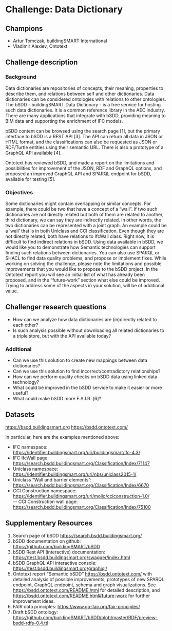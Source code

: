 # Challenge: Data Dictionary

## Champions
- Artur Tomczak, buildingSMART International 
- Vladimir Alexiev, Ontotext  

## Challenge description
### Background 
Data dictionaries are repositories of concepts, their meaning, properties to describe them, and relations between self and other dictionaries. Data dictionaries can be considered ontologies with relations to other ontologies. 
The bSDD - buildingSMART Data Dictionary - is a free service for hosting such data dictionaries. It is a common reference library in the AEC industry. There are many applications that integrate with bSDD, providing meaning to BIM data and supporting the enrichment of IFC models. 

bSDD content can be browsed using the search page [1], but the primary interface to bSDD is a REST API [3]. The API can return all data in JSON or HTML format, and the classifications can also be requested as JSON or RDF/Turtle entities using their semantic URL. There is also a prototype of a GraphQL API available [4]. 

Ontotext has reviewed bSDD, and made a report on the limitations and possibilities for improvement of the JSON, RDF and GraphQL options, and proposed an improved GraphQL API and SPARQL endpoint for bSDD, available for testing [5]. 

### Objectives 

Some dictionaries might contain overlapping or similar concepts. For example, there could be two that have a concept of a “wall”. If two such dictionaries are not directly related but both of them are related to another, third dictionary, we can say they are indirectly related. In other words, the two dictionaries can be represented with a joint graph. An example could be a ‘wall’ that is in both Uniclass and CCI classification. Even though they are not directly related, both have relations to IfcWall class. 
Right now, it is difficult to find indirect relations in bSDD. Using data available in bSDD, we would like you to demonstrate how Semantic technologies can support finding such relations between dictionaries. You can also use SPARQL or SHACL to find data quality problems, and propose or implement fixes. 
While working on solving the challenge, please note the limitations and possible improvements that you would like to propose to the bSDD project. In the Ontotext report you will see an initial list of what has already been proposed, and in the “future-work” section what else could be improved. Trying to address some of the aspects in your solution, will be of additional value. 

## Challenger research questions
- How can we analyze how data dictionaries are (in)directly related to each other? 
- Is such analysis possible without downloading all related dictionaries to a triple store, but with the API available today? 

### Additional
- Can we use this solution to create new mappings between data dictionaries?  
- Can we use this solution to find incorrect/contradictory relationships?  
- How can we perform quality checks on bSDD data using linked data technology? 
- What could be improved in the bSDD service to make it easier or more useful? 
- What could make bSDD more F.A.I.R. [6]? 

## Datasets
https://bsdd.buildingsmart.org 
https://bsdd.ontotext.com/ 

In particular, here are the examples mentioned above: 
- IFC namespace: https://identifier.buildingsmart.org/uri/buildingsmart/ifc-4.3/  
- IFC IfcWall page: https://search.bsdd.buildingsmart.org/Classification/Index/71147 
- Uniclass namespace: https://identifier.buildingsmart.org/uri/nbs/uniclass2015-1/ 
- Uniclass “Wall and barrier elements”: https://search.bsdd.buildingsmart.org/Classification/Index/6670 
- CCI Construction namespace: https://identifier.buildingsmart.org/uri/molio/cciconstruction-1.0/  
-- CCI Construction wall page: https://search.bsdd.buildingsmart.org/Classification/Index/75100  

## Supplementary Resources

1. Search page of bSDD https://search.bsdd.buildingsmart.org/  
2. bSDD documentation on github: https://github.com/buildingSMART/bSDD    
3. bSDD Rest API (interactive) documentation: https://test.bsdd.buildingsmart.org/swagger/index.html   
4. bSDD GraphQL API interactive console: https://test.bsdd.buildingsmart.org/graphiql/   
5. Ontotext report “Semantic bSDD” https://bsdd.ontotext.com/ with detailed analysis of possible improvements, prototypes of new SPARQL endpoint, GraphQL endpoint, schema and graph visualizations. See https://bsdd.ontotext.com/README.html for detailed description, and https://bsdd.ontotext.com/README.html#future-work for further improvement ideas. 
6. FAIR data principles: https://www.go-fair.org/fair-principles/    
7. Draft bSDD ontology: https://github.com/buildingSMART/bSDD/blob/master/RDF/preview-bsdd-rdfs-0.4.ttl  
